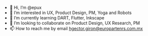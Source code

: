 - 👋 Hi, I’m @epux
- 👀 I’m interested in UX, Product Design, PM, Yoga and Robots
- 🌱 I’m currently learning DART, Flutter, Inkscape
- 💞️ I’m looking to collaborate on Product Design, UX Research, PM
- 📫 How to reach me by email hgector.giron@europartenrs.com.mx

<!---
epux/epux is a ✨ special ✨ repository because its `README.md` (this file) appears on your GitHub profile.
You can click the Preview link to take a look at your changes.
--->
